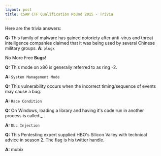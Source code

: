 ```yaml
---
layout: post
title: CSAW CTF Qualification Round 2015 - Trivia
---
```


Here are the trivia answers:

**Q:** This family of malware has gained notoriety after anti-virus and threat intelligence companies claimed that it was being used by several Chinese military groups. 
**A**: `plugx`

No More Free **Bugs**!

**Q:** This mode on x86 is generally referred to as ring -2. 

**A:** `System Management Mode`

**Q:** This vulnerability occurs when the incorrect timing/sequence of events may cause a bug. 

**A:** `Race Condition`

**Q:** On Windows, loading a library and having it's code run in another process is called _ . 

**A:** `DLL Injection`

**Q:** This Pentesting expert supplied HBO's Silicon Valley with technical advice in season 2. The flag is his twitter handle.

**A:** mubix
